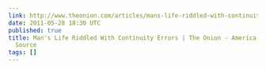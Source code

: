 ```yaml
---
link: http://www.theonion.com/articles/mans-life-riddled-with-continuity-errors,20492/?utm_source=recentnews
date: 2011-05-28 18:30 UTC
published: true
title: Man's Life Riddled With Continuity Errors | The Onion - America's Finest News
  Source
tags: []
---
```



